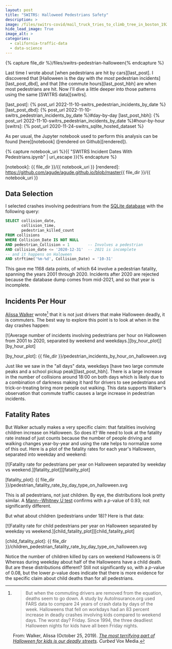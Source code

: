 ```yaml
---
layout: post
title: "SWITRS: Halloweed Pedestrians Safety"
description: >
image: /files/switrs-covid/mail_truck_tries_to_climb_tree_in_boston_1927.jpg
hide_lead_image: True
image_alt: >
categories: 
  - california-traffic-data 
  - data-science
---
```


{% capture file_dir %}/files/switrs-pedestrian-halloween{% endcapture %}

Last time I wrote about [when pedestrians are hit by cars][last_post]. I
discovered that [Halloween is the day with _the most_ pedestrian
incidents][last_post_dbd], and that [the commute hours][last_post_hbh] are
when most pedestrians are hit. Now I'll dive a little deeper into those
patterns using the same [SWITRS data][switrs].

[last_post]: {% post_url 2022-11-10-switrs_pedestrian_incidents_by_date %}
[last_post_dbd]: {% post_url 2022-11-10-switrs_pedestrian_incidents_by_date %}#day-by-day
[last_post_hbh]: {% post_url 2022-11-10-switrs_pedestrian_incidents_by_date %}#hour-by-hour
[switrs]: {% post_url 2020-11-24-switrs_sqlite_hosted_dataset %}

As per usual, the Jupyter notebook used to perform this analysis can be found
[here][notebook] ([rendered on Github][rendered]).

{% capture notebook_uri %}{{ "SWITRS Incident Dates With Pedestrians.ipynb" | uri_escape }}{% endcapture %} 

[notebook]: {{ file_dir }}/{{ notebook_uri }}
[rendered]: https://github.com/agude/agude.github.io/blob/master{{ file_dir }}/{{ notebook_uri }}

## Data Selection 

I selected crashes involving pedestrians from the [SQLite database][s2s] with
the following query:

[s2s]: https://github.com/agude/SWITRS-to-SQLite

```sql
SELECT collision_date,
       collision_time,
       pedestrian_killed_count
FROM collisions
WHERE Collision_Date IS NOT NULL
AND pedestrian_Collision = 1        -- Involves a pedestrian
AND collision_date <= '2020-12-31'  -- 2021 is incomplete
-- and it happens on Haloween
AND strftime('%m-%d', Collision_Date) = '10-31'
```

This gave me 1168 data points, of which 64 involve a pedestrian fatality,
spanning the years 2001 through 2020\. Incidents after 2020 are rejected
because the database dump comes from mid-2021, and so that year is incomplete.

## Incidents Per Hour

[Alissa Walker][aw_curbed] wrote[^aw_quote] that it is not just drivers that make
Halloween deadly, it is commuters. The best way to explore this point is to
look at when in the day crashes happen:

[aw_curbed]: https://archive.curbed.com/2019/10/25/20927701/halloween-safety-pedestrian-deaths-kids

[^aw_quote]:
    > But when the commuting drivers are removed from the equation, deaths
    > seem to go down. A study by AutoInsurance.org used FARS data to compare
    > 24 years of crash data by days of the week. Halloweens that fell on
    > workdays had an 83 percent increase in deadly crashes involving kids
    > compared to weekend days. The worst day? Friday. Since 1994, the three
    > deadliest Halloween nights for kids have all been Friday nights.

    From: Walker, Alissa (October 25, 2019). [_The most terrifying part of
    Halloween for kids is our deadly streets_][aw_curbed]. _Curbed_ Vox Media.

[![Average number of incidents involving pedestrians per hour on Halloween
from 2001 to 2020, separated by weekend and
weekdays.][by_hour_plot]][by_hour_plot]

[by_hour_plot]: {{ file_dir }}/pedestrian_incidents_by_hour_on_halloween.svg

Just like we saw in the "all days" data, weekdays [have two large commute
peaks and a school pickup peak][last_post_hbh]. There is a large increase in
the number of collisions around 18:00 on both days which is likely due to a
combination of darkness making it hard for drivers to see pedestrians and
trick-or-treating bring more people out walking. This data supports Walker's
observation that commute traffic causes a large increase in pedestrian
incidents.

## Fatality Rates

But Walker actually makes a very specific claim: that fatalities involving
children increase on Halloween. So does it? We need to look at the fatality
rate instead of just counts because the number of people driving and walking
changes year-by-year and using the rate helps to normalize some of this out.
Here is a plot of the fatality rates for each year's Halloween, separated into
weekday and weekend:

[![Fatality rate for pedestrians per year on Halloween separated by weekday vs
weekend.][fatality_plot]][fatality_plot]

[fatality_plot]: {{ file_dir }}/pedestrian_fatality_rate_by_day_type_on_halloween.svg

This is all pedestrians, not just children. By eye, the distributions look
pretty similar. A [Mann--Whitney U test][mwut] confirms with a _p_-value of
0.93; not significantly different.

But what about children (pedestrians under 18)? Here is that data:

[mwut]: https://en.wikipedia.org/wiki/Mann%E2%80%93Whitney_U_test

[![Fatality rate for child pedestrians per year on Halloween separated by
weekday vs weekend.][child_fatality_plot]][child_fatality_plot]

[child_fatality_plot]: {{ file_dir }}/children_pedestrian_fatality_rate_by_day_type_on_halloween.svg

Notice the number of children killed by cars on weekend Halloweens is 0!
Whereas during weekday about half of the Halloweens have a child death. But
are these distributions different? Still not significantly so, with a
_p_-value of 0.08, but the lower _p_-value does indicate that there is more
evidence for the specific claim about child deaths than for all pedestrians.
